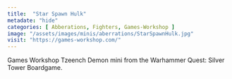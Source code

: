 ```yaml
---
title:  "Star Spawn Hulk"
metadate: "hide"
categories: [ Abberations, Fighters, Games-Workshop ]
image: "/assets/images/minis/aberrations/StarSpawnHulk.jpg"
visit: "https://games-workshop.com/"
---
```

Games Workshop Tzeench Demon mini from the Warhammer Quest: Silver Tower Boardgame.